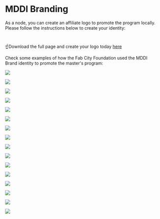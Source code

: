 # MDDI Branding

As a node, you can create an affiliate logo to promote the program locally. Please follow the instructions below to create your identity:

<figure><img src=".gitbook/assets/35.png" alt=""><figcaption></figcaption></figure>

<figure><img src=".gitbook/assets/34.png" alt=""><figcaption></figcaption></figure>

☝️Download the full page and create your logo today [here](https://drive.google.com/drive/folders/1VP5IDWXXsOWfwgsr\_nTZtG4hkHtKhhMF)

Check some examples of how the Fab City Foundation used the MDDI Brand identity to promote the master's program:

![](<.gitbook/assets/Artboard 1.png>)

![](<.gitbook/assets/Artboard 2.png>)

![](<.gitbook/assets/Artboard 3.png>)

![](<.gitbook/assets/Artboard 4.png>)

![](<.gitbook/assets/Artboard 5 (1).png>)

![](<.gitbook/assets/Artboard 6.png>)

![](<.gitbook/assets/Artboard 7.png>)

![](<.gitbook/assets/Artboard 8.png>)

![](<.gitbook/assets/Artboard 9 (1).png>)

![](<.gitbook/assets/Artboard 10.png>)

![](<.gitbook/assets/Artboard 11 (1).png>)

![](<.gitbook/assets/Artboard 12.png>)

![](<.gitbook/assets/Artboard 13 (1).png>)

![](<.gitbook/assets/Artboard 14.png>)

![](<.gitbook/assets/Artboard 15.png>)

![](<.gitbook/assets/Artboard 16.png>)
